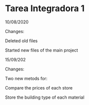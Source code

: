 # Tarea Integradora 1

10/08/2020

Changes:

Deleted old files

Started new files of the main project



15/09/202

Changes:

Two new metods for:

Compare the prices of each store

Store the building type of each material